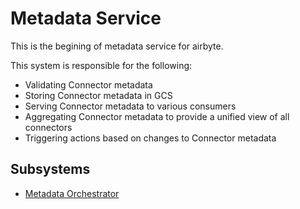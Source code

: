 # Metadata Service
This is the begining of metadata service for airbyte.

This system is responsible for the following:
- Validating Connector metadata
- Storing Connector metadata in GCS
- Serving Connector metadata to various consumers
- Aggregating Connector metadata to provide a unified view of all connectors
- Triggering actions based on changes to Connector metadata

## Subsystems
- [Metadata Orchestrator](./orcherstrator/README.md)